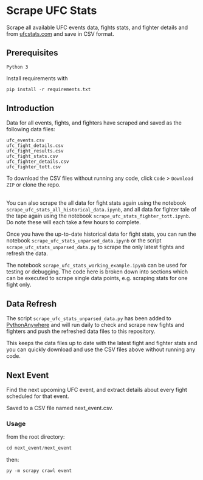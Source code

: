 # Scrape UFC Stats
Scrape all available UFC events data, fights stats, and fighter details and from [ufcstats.com](http://ufcstats.com/) and save in CSV format.

## Prerequisites
```
Python 3
```
Install requirements with 
```python
pip install -r requirements.txt
```

## Introduction

Data for all events, fights, and fighters have scraped and saved as the following data files:
```
ufc_events.csv
ufc_fight_details.csv
ufc_fight_results.csv
ufc_fight_stats.csv
ufc_fighter_details.csv
ufc_fighter_tott.csv
```

To download the CSV files without running any code, click `Code` > `Download ZIP` or clone the repo.
<br>
<br>

You can also scrape the all data for fight stats again using the notebook `scrape_ufc_stats_all_historical_data.ipynb`, and all data for fighter tale of the tape again using the notebook `scrape_ufc_stats_fighter_tott.ipynb`.
Do note these will each take a few hours to complete.

Once you have the up-to-date historical data for fight stats, you can run the notebook `scrape_ufc_stats_unparsed_data.ipynb` or the script `scrape_ufc_stats_unparsed_data.py` to scrape the only latest fights and refresh the data.

The notebook `scrape_ufc_stats_working_example.ipynb` can be used for testing or debugging. The code here is broken down into sections which can be executed to scrape single data points, e.g. scraping stats for one fight only.

## Data Refresh

The script `scrape_ufc_stats_unparsed_data.py` has been added to [PythonAnywhere](https://www.pythonanywhere.com/?affiliate_id=00a8b72b) and will run daily to check and scrape new fights and fighters and push the refreshed data files to this repository. 

This keeps the data files up to date with the latest fight and fighter stats and you can quickly download and use the CSV files above without running any code.

## Next Event

Find the next upcoming UFC event, and extract details about every fight scheduled for that event.

Saved to a CSV file named next_event.csv.

### Usage

from the root directory:
```python
cd next_event/next_event
```
then:
```python
py -m scrapy crawl event
```
